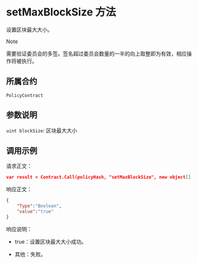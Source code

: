 # setMaxBlockSize 方法

设置区块最大大小。

> [!Note]
>
> 需要验证委员会的多签。签名超过委员会数量的一半的向上取整即为有效，相应操作将被执行。

## 所属合约

	PolicyContract

## 参数说明

`uint blockSize`: 区块最大大小

## 调用示例

请求正文：

```json
var result = Contract.Call(policyHash, "setMaxBlockSize", new object[] { 3000 });
```

响应正文：

```json
{
	"Type":"Boolean",
	"value":"true"
}
```

响应说明：

- true：设置区块最大大小成功。

- 其他：失败。
